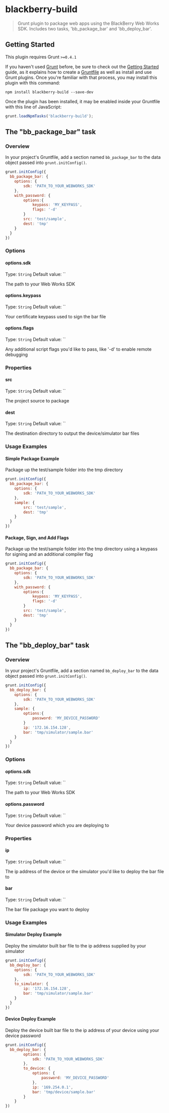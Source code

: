 # blackberry-build

> Grunt plugin to package web apps using the BlackBerry Web Works SDK.  Includes two tasks, 'bb_package_bar' and 'bb_deploy_bar'.

## Getting Started
This plugin requires Grunt `>=0.4.1`

If you haven't used [Grunt](http://gruntjs.com/) before, be sure to check out the [Getting Started](http://gruntjs.com/getting-started) guide, as it explains how to create a [Gruntfile](http://gruntjs.com/sample-gruntfile) as well as install and use Grunt plugins. Once you're familiar with that process, you may install this plugin with this command:

```shell
npm install blackberry-build --save-dev
```

Once the plugin has been installed, it may be enabled inside your Gruntfile with this line of JavaScript:

```js
grunt.loadNpmTasks('blackberry-build');
```

## The "bb_package_bar" task

### Overview
In your project's Gruntfile, add a section named `bb_package_bar` to the data object passed into `grunt.initConfig()`.

```js
grunt.initConfig({
  bb_package_bar: {
    options: {
    	sdk: 'PATH_TO_YOUR_WEBWORKS_SDK'
    },
    with_password: {
    	options:{
    		keypass: 'MY_KEYPASS',
            flags: '-d'
    	}
		src: 'test/sample',
		dest: 'tmp'
	}
  }
})
```

### Options

#### options.sdk
Type: `String`
Default value: ``

The path to your Web Works SDK

#### options.keypass
Type: `String`
Default value: ``

Your certificate keypass used to sign the bar file

#### options.flags
Type: `String`
Default value: ``

Any additional script flags you'd like to pass, like '-d' to enable remote debugging

### Properties

#### src
Type: `String`
Default value: ``

The project source to package

#### dest
Type: `String`
Default value: ``

The destination directory to output the device/simulator bar files

### Usage Examples

#### Simple Package Example
Package up the test/sample folder into the tmp directory
```js
grunt.initConfig({
  bb_package_bar: {
    options: {
    	sdk: 'PATH_TO_YOUR_WEBWORKS_SDK'
    },
    sample: {
		src: 'test/sample',
		dest: 'tmp'
	}
  }
})
```

#### Package, Sign, and Add Flags
Package up the test/sample folder into the tmp directory using a keypass for signing and an additional compiler flag
```js
grunt.initConfig({
  bb_package_bar: {
    options: {
    	sdk: 'PATH_TO_YOUR_WEBWORKS_SDK'
    },
    with_password: {
    	options:{
    		keypass: 'MY_KEYPASS',
            flags: '-d'
    	}
		src: 'test/sample',
		dest: 'tmp'
	}
  }
})
```

## The "bb_deploy_bar" task

### Overview
In your project's Gruntfile, add a section named `bb_deploy_bar` to the data object passed into `grunt.initConfig()`.

```js
grunt.initConfig({
  bb_deploy_bar: {
    options: {
    	sdk: 'PATH_TO_YOUR_WEBWORKS_SDK'
    },
    sample: {
    	options:{
    		password: 'MY_DEVICE_PASSWORD'
    	}
		ip: '172.16.154.128',
        bar: 'tmp/simulator/sample.bar'
	}
  }
})
```

### Options

#### options.sdk
Type: `String`
Default value: ``

The path to your Web Works SDK

#### options.password
Type: `String`
Default value: ``

Your device password which you are deploying to

### Properties

#### ip
Type: `String`
Default value: ``

The ip address of the device or the simulator you'd like to deploy the bar file to

#### bar
Type: `String`
Default value: ``

The bar file package you want to deploy

### Usage Examples

#### Simulator Deploy Example
Deploy the simulator built bar file to the ip address supplied by your simulator
```js
grunt.initConfig({
  bb_deploy_bar: {
	options: {
		sdk: 'PATH_TO_YOUR_WEBWORKS_SDK'
	},
	to_simulator: {
		ip: '172.16.154.128',
		bar: 'tmp/simulator/sample.bar'
	}
  }
})
```

#### Device Deploy Example
Deploy the device built bar file to the ip address of your device using your device password
```js
grunt.initConfig({
  bb_deploy_bar: {
		options: {
			sdk: 'PATH_TO_YOUR_WEBWORKS_SDK'
		},
		to_device: {
			options: {
				password: 'MY_DEVICE_PASSWORD'
			},
			ip: '169.254.0.1',
			bar: 'tmp/device/sample.bar'
		}
	}
})